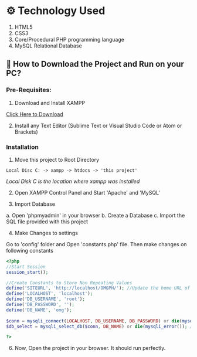 # ⚙️ Technology Used
1. HTML5
2. CSS3
3. Core/Procedural PHP programming language
4. MySQL Relational Database



## 📖  How to Download the Project and Run on your PC?

### Pre-Requisites:

1. Download and Install XAMPP

[Click Here to Download](https://www.apachefriends.org/index.html)

2. Install any Text Editor (Sublime Text or Visual Studio Code or Atom or Brackets)

### Installation


1. Move this project to Root Directory
```
Local Disc C: -> xampp -> htdocs -> 'this project'
```
*Local Disk C is the location where xampp was installed*

2. Open XAMPP Control Panel and Start 'Apache' and 'MySQL'

3. Import Database

a. Open 'phpmyadmin' in your browser
b. Create a Database
c. Import the SQL file provided with this project

4. Make Changes to settings

Go to 'config' folder and Open 'constants.php' file. Then make changes on following constants
```php
<?php 
//Start Session
session_start();

//Create Constants to Store Non Repeating Values
define('SITEURL', 'http://localhost/OMGPH/'); //Update the home URL of the project if you have changed port number or it's live on server
define('LOCALHOST', 'localhost');
define('DB_USERNAME', 'root');
define('DB_PASSWORD', '');
define('DB_NAME', 'omg');
    
$conn = mysqli_connect(LOCALHOST, DB_USERNAME, DB_PASSWORD) or die(mysqli_error()); //Database Connection
$db_select = mysqli_select_db($conn, DB_NAME) or die(mysqli_error()); //SElecting Database 

?>
```

6. Now, Open the project in your browser. It should run perfectly.

